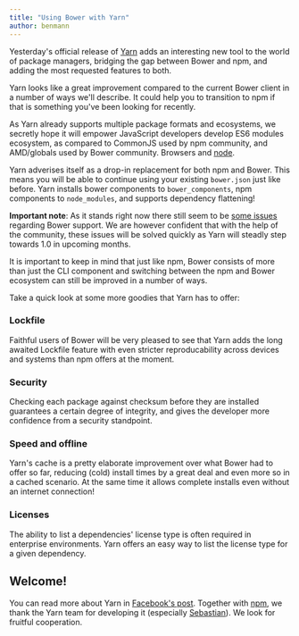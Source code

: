 ```yaml
---
title: "Using Bower with Yarn"
author: benmann
---
```


Yesterday's official release of [Yarn](https://yarnpkg.com/)  adds an interesting new tool to the world of package managers, bridging the gap between Bower and npm, and adding the most requested features to both.

Yarn looks like a great improvement compared to the current Bower client in a number of ways we'll describe. It could help you to transition to npm if that is something you've been looking for recently.

As Yarn already supports multiple package formats and ecosystems, we secretly hope it will empower JavaScript developers develop ES6 modules ecosystem, as compared to CommonJS used by npm community, and AMD/globals used by Bower community. Browsers and [node](https://github.com/bmeck/UnambiguousJavaScriptGrammar/blob/master/README.md).

Yarn adverises itself as a drop-in replacement for both npm and Bower. This means you will be able to continue using your existing `bower.json` just like before. Yarn installs bower components to `bower_components`, npm components to `node_modules`, and supports dependency flattening!

**Important note**: As it stands right now there still seem to be [some issues](https://github.com/yarnpkg/yarn/pull/896) regarding Bower support. We are however confident that with the help of the community, these issues will be solved quickly as Yarn will steadly step towards 1.0 in upcoming months.

It is important to keep in mind that just like npm, Bower consists of more than just the CLI component and switching between the npm and Bower ecosystem can still be improved in a number of ways.

Take a quick look at some more goodies that Yarn has to offer:

### Lockfile

Faithful users of Bower will be very pleased to see that Yarn adds the long awaited Lockfile feature with even stricter reproducability across devices and systems than npm offers at the moment.

### Security

Checking each package against checksum before they are installed guarantees a certain degree of integrity, and gives the developer more confidence from a security standpoint.

### Speed and offline

Yarn's cache is a pretty elaborate improvement over what Bower had to offer so far, reducing (cold) install times by a great deal and even more so in a cached scenario. At the same time it allows complete installs even without an internet connection!

### Licenses

The ability to list a dependencies' license type is often required in enterprise environments.
Yarn offers an easy way to list the license type for a given dependency.

## Welcome!

You can read more about Yarn in [Facebook's post](https://code.facebook.com/posts/1840075619545360). Together with [npm](http://blog.npmjs.org/post/151660845210/hello-yarn), we thank the Yarn team for developing it (especially [Sebastian](https://www.npmjs.com/~sebmck)). We look for fruitful cooperation.

